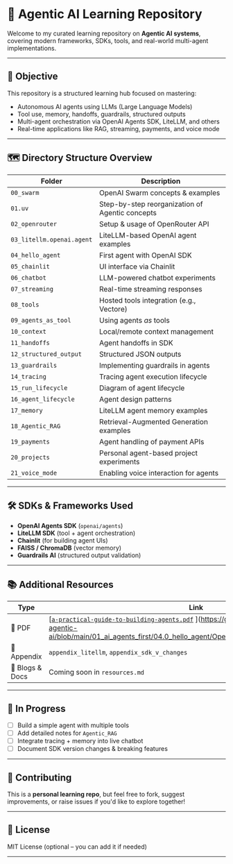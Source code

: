 # 🤖 Agentic AI Learning Repository

Welcome to my curated learning repository on **Agentic AI systems**, covering modern frameworks, SDKs, tools, and real-world multi-agent implementations.

---

## 🎯 Objective

This repository is a structured learning hub focused on mastering:
- Autonomous AI agents using LLMs (Large Language Models)
- Tool use, memory, handoffs, guardrails, structured outputs
- Multi-agent orchestration via OpenAI Agents SDK, LiteLLM, and others
- Real-time applications like RAG, streaming, payments, and voice mode

---

## 🗺️ Directory Structure Overview

| Folder | Description |
|--------|-------------|
| `00_swarm` | OpenAI Swarm concepts & examples |
| `01.uv` | Step-by-step reorganization of Agentic concepts |
| `02_openrouter` | Setup & usage of OpenRouter API |
| `03_litellm.openai.agent` | LiteLLM-based OpenAI agent examples |
| `04_hello_agent` | First agent with OpenAI SDK |
| `05_chainlit` | UI interface via Chainlit |
| `06_chatbot` | LLM-powered chatbot experiments |
| `07_streaming` | Real-time streaming responses |
| `08_tools` | Hosted tools integration (e.g., Vectore) |
| `09_agents_as_tool` | Using agents *as* tools |
| `10_context` | Local/remote context management |
| `11_handoffs` | Agent handoffs in SDK |
| `12_structured_output` | Structured JSON outputs |
| `13_guardrails` | Implementing guardrails in agents |
| `14_tracing` | Tracing agent execution lifecycle |
| `15_run_lifecycle` | Diagram of agent lifecycle |
| `16_agent_lifecycle` | Agent design patterns |
| `17_memory` | LiteLLM agent memory examples |
| `18_Agentic_RAG` | Retrieval-Augmented Generation examples |
| `19_payments` | Agent handling of payment APIs |
| `20_projects` | Personal agent-based project experiments |
| `21_voice_mode` | Enabling voice interaction for agents |

---

## 🛠️ SDKs & Frameworks Used

- **OpenAI Agents SDK** (`openai/agents`)
- **LiteLLM SDK** (tool + agent orchestration)
- **Chainlit** (for building agent UIs)
- **FAISS / ChromaDB** (vector memory)
- **Guardrails AI** (structured output validation)

---

## 📚 Additional Resources

| Type | Link |
|------|------|
| 📄 PDF | [[`a-practical-guide-to-building-agents.pdf`](./a-practical-guide-to-building-agents.pdf) ](https://github.com/panaversity/learn-agentic-ai/blob/main/01_ai_agents_first/04.0_hello_agent/OpenAI_agents_SDK_Hello_world.ipynb)|
| 📝 Appendix | `appendix_litellm`, `appendix_sdk_v_changes` |
| 🧠 Blogs & Docs | Coming soon in `resources.md` |

---

## 🚧 In Progress

- [ ] Build a simple agent with multiple tools
- [ ] Add detailed notes for `Agentic_RAG`
- [ ] Integrate tracing + memory into live chatbot
- [ ] Document SDK version changes & breaking features

---

## 🙌 Contributing

This is a **personal learning repo**, but feel free to fork, suggest improvements, or raise issues if you'd like to explore together!

---

## 🔖 License

MIT License (optional – you can add it if needed)

---

